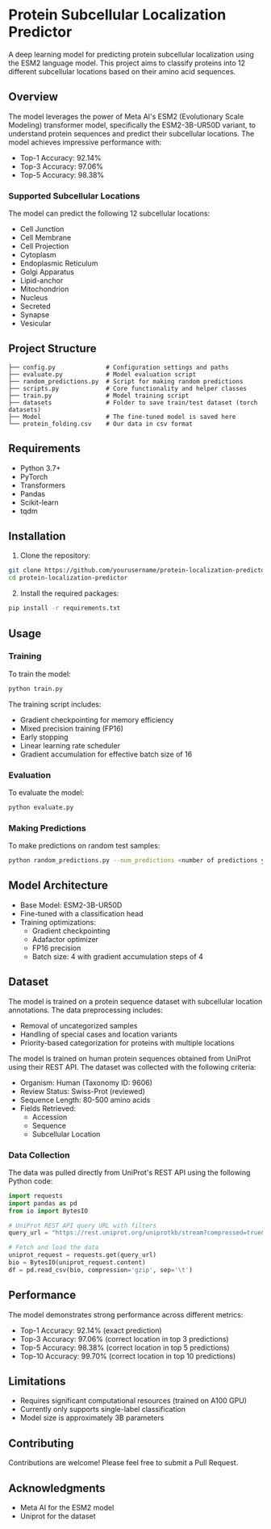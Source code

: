 # Protein Subcellular Localization Predictor

A deep learning model for predicting protein subcellular localization using the ESM2 language model. This project aims to classify proteins into 12 different subcellular locations based on their amino acid sequences.

## Overview

The model leverages the power of Meta AI's ESM2 (Evolutionary Scale Modeling) transformer model, specifically the ESM2-3B-UR50D variant, to understand protein sequences and predict their subcellular locations. The model achieves impressive performance with:

- Top-1 Accuracy: 92.14%
- Top-3 Accuracy: 97.06%
- Top-5 Accuracy: 98.38%

### Supported Subcellular Locations

The model can predict the following 12 subcellular locations:
- Cell Junction
- Cell Membrane
- Cell Projection
- Cytoplasm
- Endoplasmic Reticulum
- Golgi Apparatus
- Lipid-anchor
- Mitochondrion
- Nucleus
- Secreted
- Synapse
- Vesicular

## Project Structure

```
├── config.py              # Configuration settings and paths
├── evaluate.py            # Model evaluation script
├── random_predictions.py  # Script for making random predictions
├── scripts.py             # Core functionality and helper classes
├── train.py               # Model training script
├── datasets               # Folder to save train/test dataset (torch datasets)
├── Model                  # The fine-tuned model is saved here
└── protein_folding.csv    # Our data in csv format
```

## Requirements

- Python 3.7+
- PyTorch
- Transformers
- Pandas
- Scikit-learn
- tqdm

## Installation

1. Clone the repository:
```bash
git clone https://github.com/yourusername/protein-localization-predictor.git
cd protein-localization-predictor
```

2. Install the required packages:
```bash
pip install -r requirements.txt
```

## Usage

### Training

To train the model:

```bash
python train.py
```

The training script includes:
- Gradient checkpointing for memory efficiency
- Mixed precision training (FP16)
- Early stopping
- Linear learning rate scheduler
- Gradient accumulation for effective batch size of 16

### Evaluation

To evaluate the model:

```bash
python evaluate.py
```

### Making Predictions

To make predictions on random test samples:

```bash
python random_predictions.py --num_predictions <number of predictions you want to make>
```

## Model Architecture

- Base Model: ESM2-3B-UR50D
- Fine-tuned with a classification head
- Training optimizations:
  - Gradient checkpointing
  - Adafactor optimizer
  - FP16 precision
  - Batch size: 4 with gradient accumulation steps of 4

## Dataset

The model is trained on a protein sequence dataset with subcellular location annotations. The data preprocessing includes:
- Removal of uncategorized samples
- Handling of special cases and location variants
- Priority-based categorization for proteins with multiple locations

The model is trained on human protein sequences obtained from UniProt using their REST API. The dataset was collected with the following criteria:

- Organism: Human (Taxonomy ID: 9606)
- Review Status: Swiss-Prot (reviewed)
- Sequence Length: 80-500 amino acids
- Fields Retrieved: 
  - Accession
  - Sequence
  - Subcellular Location

### Data Collection

The data was pulled directly from UniProt's REST API using the following Python code:

```python
import requests
import pandas as pd
from io import BytesIO

# UniProt REST API query URL with filters
query_url = "https://rest.uniprot.org/uniprotkb/stream?compressed=true&fields=accession%2Csequence%2Ccc_subcellular_location&format=tsv&query=%28%28organism_id%3A9606%29%20AND%20%28reviewed%3Atrue%29%20AND%20%28length%3A%5B80%20TO%20500%5D%29%29"

# Fetch and load the data
uniprot_request = requests.get(query_url)
bio = BytesIO(uniprot_request.content)
df = pd.read_csv(bio, compression='gzip', sep='\t')
```

## Performance

The model demonstrates strong performance across different metrics:
- Top-1 Accuracy: 92.14% (exact prediction)
- Top-3 Accuracy: 97.06% (correct location in top 3 predictions)
- Top-5 Accuracy: 98.38% (correct location in top 5 predictions)
- Top-10 Accuracy: 99.70% (correct location in top 10 predictions)

## Limitations

- Requires significant computational resources (trained on A100 GPU)
- Currently only supports single-label classification
- Model size is approximately 3B parameters

## Contributing

Contributions are welcome! Please feel free to submit a Pull Request.

## Acknowledgments

- Meta AI for the ESM2 model
- Uniprot for the dataset
